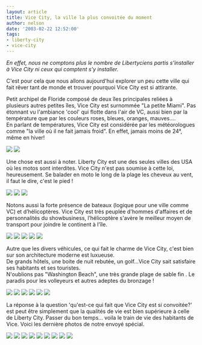 ```yaml
---
layout: article
title: Vice City, la ville la plus convoitée du moment
author: nelson
date: '2003-02-22 12:52:00'
tags:
- liberty-city
- vice-city
---
```


_En effet, nous ne comptons plus le nombre de Libertyciens partis s'installer à Vice City ni ceux qui comptent s'y installer._

C'est pour cela que nous allons aujourd'hui explorer un peu cette ville qui fait rêver tant de monde et trouver pourquoi Vice City est si attirante.

Petit archipel de Floride composé de deux îles principales reliées à plusieurs autres petites îles, Vice City est surnommée "La petite Miami". Pas étonnant vu l'ambiance 'cool' qui flotte dans l'air de VC, aussi bien par la température que par les couleurs roses, bleues, oranges, mauves....  
En parlant de températures, Vice City est considérée par les météorologues comme "la ville où il ne fait jamais froid". En effet, jamais moins de 24°, même en hiver!

![](/content/images/2016/07/smallmap.jpg)
![](/content/images/2016/07/coronat.jpg)

Une chose est aussi à noter. Liberty City est une des seules villes des USA où les motos sont interdites. Vice City n'est pas soumise à cette loi, heureusement. Se balader en moto le long de la plage les cheveux au vent, il faut le dire, c'est le pied !

![](/content/images/2016/07/1wd.jpg)
![](/content/images/2016/07/kisa.jpg)
![](/content/images/2016/07/kisa2.jpg)

Notons aussi la forte présence de bateaux (logique pour une ville comme VC) et d’hélicoptères. Vice City est très peuplée d'hommes d'affaires et de personnalités du showbusiness, l’hélicoptère s'avère le meilleur moyen de transport pour joindre le continent à l'île.

![](/content/images/2016/07/cars_speedboat.jpg)
![](/content/images/2016/07/gtavc_092002_heli2.jpg)
![](/content/images/2016/07/speedboat.jpg)
![](/content/images/2016/07/screen50.jpg)
![](/content/images/2016/07/screenD06.jpg)

Autre que les divers véhicules, ce qui fait le charme de Vice City, c'est bien sur son architecture moderne est luxueuse.  
De grands hôtels, une boite de nuit rebutée, un golf...Vice City sait satisfaire ses habitants et ses touristes.  
N'oublions pas "Washington Beach", une très grande plage de sable fin . Le paradis pour les volleyeurs et autres adeptes du bronzage !

![](/content/images/2016/07/aurinkopalmut.jpg)
![](/content/images/2016/07/etupiha.jpg)
![](/content/images/2016/07/golfcart.jpg)
![](/content/images/2016/07/malibu.jpg)
![](/content/images/2016/07/gtavc_092702_4.jpg)
![](/content/images/2016/07/screenD05.jpg)

La réponse à la question 'qu'est-ce qui fait que Vice City est si convoitée?' est peut être simplement que la qualités de vie est bien supérieure à celle de Liberty City. Passer du bon temps... voila le train de vie des habitants de Vice. Voici les dernière photos de notre envoyé spécial.

![](/content/images/2016/07/silta.jpg)
![](/content/images/2016/07/cars_moped.jpg)
![](/content/images/2016/07/gtavicecity_screen001.jpg)
![](/content/images/2016/07/gtavicecity_screen002.jpg)
![](/content/images/2016/07/maisema.jpg)
![](/content/images/2016/07/rafaels.jpg)
![](/content/images/2016/07/rollerskater.jpg)
![](/content/images/2016/07/screen51.jpg)
![](/content/images/2016/07/korti1.jpg)

<!--kg-card-end: markdown-->
